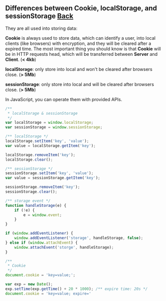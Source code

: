 ## Differences between Cookie, localStorage, and sessionStorage [Back](./qa.md)

They are all used into storing data:

**Cookie** is always used to store data, which can identify a user, into local clients (like browsers) with encryption, and they will be cleared after a expired time. The most important thing you should know is that **Cookie** will be in HTTP requests head, which will be transferred between **Server** and **Client**. (**< 4kb**)

**localStorage**: only store into local and won't be cleared after browsers close. (**> 5Mb**)

**sessionStorage**: only store into local and will be cleared after browsers close. (**> 5Mb**)

In JavaScript, you can operate them with provided APIs.

```js
/**
 * localStorage & sessionStorage
 */
var localStorage = window.localStorage;
var sessionStorage = window.sessionStorage;

/** localStorage */
localStorage.setItem('key', 'value');
var value = localStorage.getItem('key');

localStorage.removeItem('key');
localStorage.clear();

/** sessionStorage */
sessionStorage.setItem('key', 'value');
var value = sessionStorage.getItem('key');

sessionStorage.removeItem('key');
sessionStorage.clear();

/** storage event */
function handleStorage(e) {
    if (!e) {
        e = window.event;
    }
}

if (window.addEventListener) {
    window.addEventListener('storage', handleStorage, false);
} else if (window.attachEvent) {
    window.attachEvent('storge', handleStorage);
}

/**
 * Cookie
 */
document.cookie = 'key=value;';

var exp = new Date();
exp.setTime(exp.getTime() + 20 * 1000); /** expire time: 20s */
document.cookie = 'key=value; expire='
```